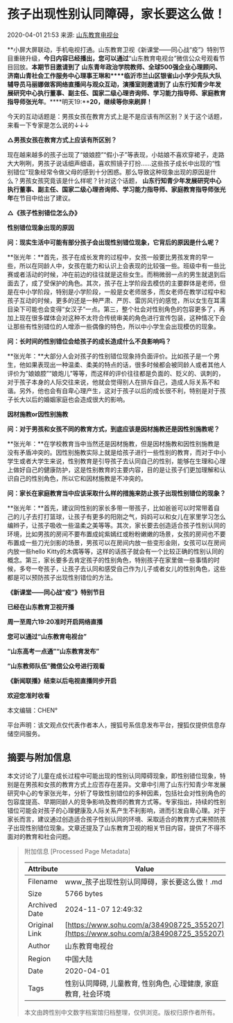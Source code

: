 # 孩子出现性别认同障碍，家长要这么做！

2020-04-01 21:53 来源: [山东教育电视台](https://www.sohu.com/?spm=smpc.content-abroad.content.1.1730983728936UGKPpyU)

**小屏大屏联动，手机电视打通。山东教育卫视《新课堂——同心战“疫”》特别节目重磅升级，**今日内容已经播出，**您可以通过****“山东教育电视台”微信公众号观看节目回放。**本期节目邀请到了 **山东青年政治学院教师、全球500强企业心理顾问、济南山青社会工作服务中心理事王琳和****临沂市兰山区银雀山小学少先队大队辅导员马丽娜**做客网络直播间与观众互动，演播室则邀请到了 **山东行知青少年发展研究中心执行董事、副主任、国家二级心理咨询师、学习能力指导师、家庭教育指导师张光年****。****明天19:****20，继续等你来刷屏！**

今天的互动话题是：男孩女孩在教育方式上是不是应该有所区别？关于这个话题，来看一下专家是怎么说的↓↓↓

**△男孩女孩在教育方式上应该有所区别？**

现在越来越多的孩子出现了“娘娘腔”“假小子”等表现，小姑娘不喜欢穿裙子，走路大大咧咧，男孩子说话细声细语，喜欢照镜子打扮……这些孩子成长中出现的“性别错位”现象经常令做父母的感到十分困惑。那么导致这种现象出现的原因是什么？男孩女孩究竟该是什么样呢？针对这个话题， **山东行知青少年发展研究中心执行董事、副主任、国家二级心理咨询师、学习能力指导师、家庭教育指导师张光年**在节目中给出了建议。

**△《孩子性别错位怎么办》**

**性别错位现象出现的原因**

**问：现实生活中可能有部分孩子会出现性别错位现象，它背后的原因是什么呢？**

**张光年：**首先，孩子在成长发育的过程中，女孩一般要比男孩发育的早一些，所以在同龄人中，女孩在能力和认识上会表现的比较强一些。班级中有一些比赛或者活动的时候，冲在前边的往往就是这些女生。而稍微弱一点的男生就退到后面去了，成了受保护的角色。其次，孩子在上学阶段去模仿的主要群体是老师，但是在中小学阶段，特别是小学阶段，一般是女老师居多，而女老师在教学过程中和孩子互动的时候，更多的还是一种严肃、严厉、雷厉风行的感觉，所以女生在耳濡目染下可能也会变得“女汉子”一点。第三，整个社会对性别角色的包容更多了，再加上现在很多媒体会对这种不太符合传统审美的角色进行宣传包装，这种情况下会让那些有性别错位的人增添一些偶像的特色，所以中小学生会出现模仿的现象。

**问：长时间的性别错位会给孩子的成长造成什么不良影响吗？**

**张光年：**大部分人会对孩子的性别错位现象持负面评价。比如孩子是一个男生，他如果表现出一种温柔、柔美的特点的话，很多时候都会被同龄人或者其他人评价为“娘娘腔”“娘炮儿”等等，而这样的评价往往都是负面的、贬义的、讽刺的，对于孩子本身的人际交往来说，他就会觉得别人在排斥自己，造成人际关系不和谐。另外，他也会有自卑心理产生，这对于孩子以后的成长很不利，特别是对于孩子长大以后的婚姻家庭也会造成很大的影响。

**因材施教or因性别施教**

**问：对于男孩和女孩不同的教育方式，到底应该是因材施教还是因性别施教呢？**

**张光年：**在学校教育当中当然还是因材施教，但是因材施教和因性别施教是没有矛盾冲突的。因性别施教实际上就是给孩子进行一些性别的教育，而对于中小学生或者大学生来说，性别教育是引导孩子去认同自己的性别，能够在生理和心理上做好自己的健康防护，这是性别教育的主要内容，目的是让孩子们更加理解和认识自己的性别角色，所以它和因材施教是不冲突的。

**问：家长在家庭教育当中应该采取什么样的措施来防止孩子出现性别错位的现象？**

**张光年：**首先，建议同性别的家长多带一带孩子，比如爸爸可以时常带着自己的儿子去打打篮球，让孩子有更多的阳刚之气，妈妈可以和女儿在家里学习怎么编辫子，让孩子吸收一些温柔之美等等。其次，家长要去创造适合孩子性别认同的环境，比如男孩的房间不要布置成姹紫嫣红或粉粉嫩嫩的场景，女孩的房间也不要布置成一些刀光剑影的场景，男孩可以在房间内放一些变形金刚，女孩可以在房间内放一些hello Kitty的木偶等等，这样的话孩子就会有一个比较正确的性别认同的概念。第三，家长要多去肯定孩子的性别角色，特别孩子在家里做一些事情的时候，多夸一夸孩子，让孩子去认同和感受自己作为儿子或者女儿的性别角色，这些都是可以预防孩子出现性别错位的方法。

**《新课堂——同心战“疫”》特别节目**

**已经在山东教育卫视开播**

**周一至周六19:20准时开启网络直播**

**您可以通过“山东教育电视台”**

**“山东高考一点通”“山东教育发布”**

**“山东教师队伍”微信公众号进行观看**

**《新闻联播》结束以后电视直播同步开启**

**欢迎您准时收看**

本文编辑：CHEN° 

平台声明：该文观点仅代表作者本人，搜狐号系信息发布平台，搜狐仅提供信息存储空间服务。

## 摘要与附加信息

<!-- tcd_abstract -->
本文讨论了儿童在成长过程中可能出现的性别认同障碍现象，即性别错位现象，特别是在男孩和女孩的教育方式上应否存在差异。文章中引用了山东行知青少年发展研究中心的专家张光年，分析了导致性别错位的多种因素，包括社会对性别角色的包容度提高、早期同龄人的竞争影响及教师的教育方式等。专家指出，持续的性别错位可能会对孩子的心理健康及人际关系产生不利影响，进而引发自卑心理。对于家长而言，建议通过创造适合孩子性别认同的环境、采取适合的教育方式来预防孩子出现性别错位现象。文章还提及了山东教育卫视的相关节目内容，提供了不得不面对的教育和社会问题。
<!-- tcd_abstract_end -->

> 附加信息 [Processed Page Metadata]
>
> | Attribute       | Value                                  |
> |-----------------|----------------------------------------|
> | Filename        | www_孩子出现性别认同障碍，家长要这么做！.md                             |
> | Size            | 5766 bytes                           |
> | Archived Date   | 2024-11-07 12:49:32                             |
> | Original Link   | [https://www.sohu.com/a/384908725_355207](https://www.sohu.com/a/384908725_355207)                       |
> | Author          | 山东教育电视台                               |
> | Region          | 中国大陆                               |
> | Date            | 2020-04-01                                 |
> | Tags            | 性别认同障碍, 儿童教育, 性别角色, 心理健康, 家庭教育, 社会环境                                 |
>
> 本文由跨性别中文数字档案馆归档整理，仅供浏览。版权归原作者所有。
>